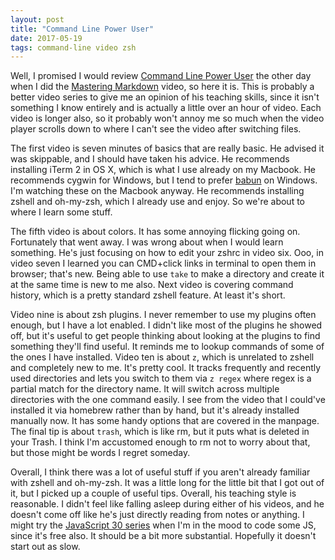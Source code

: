 ```yaml
---
layout: post
title: "Command Line Power User"
date: 2017-05-19
tags: command-line video zsh
---
```


Well, I promised I would review 
[Command Line Power User](http://www.commandlinepoweruser.com/) 
the other day when I did the 
[Mastering Markdown](http://www.masteringmarkdown.com/) video, so here it 
is.  This is probably a better video series to give me an opinion of his
teaching skills, since it isn't something I know entirely and is actually
a little over an hour of video.  Each video is longer also, so it probably
won't annoy me so much when the video player scrolls down to where I can't
see the video after switching files.

The first video is seven minutes of basics that are really basic.  He advised
it was skippable, and I should have taken his advice.  He recommends 
installing iTerm 2 in OS X, which is what I use already on my Macbook.  He
recommends cygwin for Windows, but I tend to prefer 
[babun](http://babun.github.io/) on Windows.  I'm watching these on the
Macbook anyway.  He recommends installing zshell and oh-my-zsh, which I
already use and enjoy.  So we're about to where I learn some stuff.

The fifth video is about colors.  It has some annoying flicking going on.
Fortunately that went away.  I was wrong about when I would learn something.
He's just focusing on how to edit your zshrc in video six.  Ooo, in video
seven I learned you can CMD+click links in terminal to open them in browser;
that's new.  Being able to use `take` to make a directory and create it at 
the same time is new to me also.  Next video is covering command history, 
which is a pretty standard zshell feature.  At least it's short.

Video nine is about zsh plugins.  I never remember to use my plugins often
enough, but I have a lot enabled.  I didn't like most of the plugins he 
showed off, but it's useful to get people thinking about looking at the 
plugins to find something they'll find useful.  It reminds me to lookup
commands of some of the ones I have installed.  Video ten is about `z`, 
which is unrelated to zshell and completely new to me.  It's pretty cool.
It tracks frequently and recently used directories and lets you switch to
them via `z regex` where regex is a partial match for the directory name.
It will switch across multiple directories with the one command easily.
I see from the video that I could've installed it via homebrew rather than
by hand, but it's already installed manually now.  It has some handy options
that are covered in the manpage.  The final tip is about `trash`, which 
is like rm, but it puts what is deleted in your Trash.  I think I'm 
accustomed enough to rm not to worry about that, but those might be words
I regret someday.

Overall, I think there was a lot of useful stuff if you aren't already 
familiar with zshell and oh-my-zsh.  It was a little long for the little
bit that I got out of it, but I picked up a couple of useful tips.
Overall, his teaching style is reasonable.  I didn't feel like falling 
asleep during either of his videos, and he doesn't come off like he's 
just directly reading from notes or anything.  I might try the 
[JavaScript 30 series](https://javascript30.com/) when I'm in the mood to
code some JS, since it's free also.  It should be a bit more substantial.
Hopefully it doesn't start out as slow.
